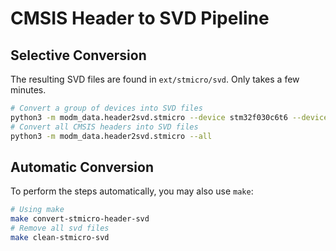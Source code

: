 # CMSIS Header to SVD Pipeline

## Selective Conversion

The resulting SVD files are found in `ext/stmicro/svd`.
Only takes a few minutes.

```bash
# Convert a group of devices into SVD files
python3 -m modm_data.header2svd.stmicro --device stm32f030c6t6 --device stm32f030f4p6 --device stm32f030k6t6
# Convert all CMSIS headers into SVD files
python3 -m modm_data.header2svd.stmicro --all
```

## Automatic Conversion

To perform the steps automatically, you may also use `make`:

```bash
# Using make
make convert-stmicro-header-svd
# Remove all svd files
make clean-stmicro-svd
```
